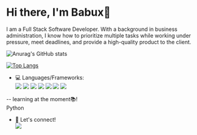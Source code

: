 # Hi there, I'm Babux👋
I am a Full Stack Software Developer. With a background in business administration, I know how to prioritize multiple tasks while working under pressure, meet deadlines, and provide a high-quality product to the client.

![Anurag's GitHub stats](https://github-readme-stats.vercel.app/api?username=babux1&show_icons=true&theme=radical)

[![Top Langs](https://github-readme-stats.vercel.app/api/top-langs/?username=babux1&layout=compact)](https://github.com/anuraghazra/github-readme-stats)

- 💻 Languages/Frameworks: <br>
<img src="https://img.shields.io/badge/JavaScript-F7DF1E?style=for-the-badge&logo=javascript&logoColor=black">       <img src="https://img.shields.io/badge/Ruby-CC342D?style=for-the-badge&logo=ruby&logoColor=white">                   <img src="https://img.shields.io/badge/Ruby_on_Rails-CC0000?style=for-the-badge&logo=ruby-on-rails&logoColor=white"> <img src="https://img.shields.io/badge/HTML-239120?style=for-the-badge&logo=html5&logoColor=white">                   <img src="https://img.shields.io/badge/CSS-239120?&style=for-the-badge&logo=css3&logoColor=white">                   <img src="https://img.shields.io/badge/React-20232A?style=for-the-badge&logo=react&logoColor=61DAFB">                 <img src="https://img.shields.io/badge/Redux-593D88?style=for-the-badge&logo=redux&logoColor=white">                 

-- learning at the moment📚! <br>
Python


- 📨 Let's connect! <br>
<a href="https://www.linkedin.com/in/babux-namshir/" rel="nofollow"><img src="https://img.shields.io/badge/linkedin-%230077B5.svg?&amp;style=for-the-badge&amp;logo=linkedin&amp;logoColor=white" style="max-width:100%;"></a>
